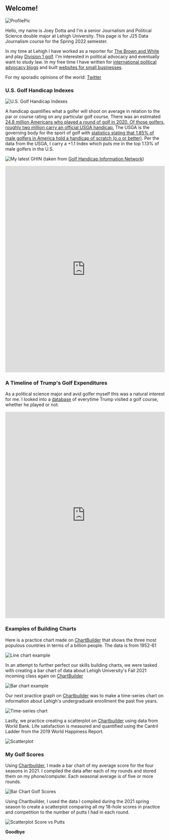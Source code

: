 ## Welcome!

![ProfilePic](https://github.com/JosephDotta/JosephDotta.github.io/blob/main/20-08-25a+UBI+in+America+-+Joey+Dotta.jpg?raw=true)

Hello, my name is Joey Dotta and I'm a senior Journalism and Political Science double major at Lehigh University. This page is for J25 Data Journalism course for the Spring 2022 semester. 

In my time at Lehigh I have worked as a reporter for [The Brown and White](https://thebrownandwhite.com/) and play [Division 1 golf](https://lehighsports.com/sports/mens-golf/roster/joseph-dotta/15792). I'm interested in political advocacy and eventually want to study law. In my free time I have written for [international political advocacy blogs](https://www.ubilabnetwork.org/blog/ubi-in-america) and built [websites for small businesses](https://mdfabinc.com/).

For my sporadic opinions of the world: [Twitter](https://twitter.com/jdotta13)

### U.S. Golf Handicap Indexes
![U.S. Golf Handicap Indexes](https://github.com/JosephDotta/JosephDotta.github.io/blob/main/How%20many%20golfers%20in%20the%20U.S.%20are%20scratch.png?raw=true=80x20)

A handicap quantifies what a golfer will shoot on average in relation to the par or course rating on any particular golf course. There was an estimated [24.8 million Americans who played a round of golf in 2020. Of those golfers, roughly two million carry an official USGA handicap.](https://www.linksmagazine.com/how-do-you-match-up-against-the-average-golf-handicap-in-2020/) The USGA is the governing body for the sport of golf with [statistics stating that 1.85% of male golfers in America hold a handicap of scratch (o.o or better)](https://www.usga.org/content/usga/home-page/handicapping/handicapping-stats.html). Per the data from the USGA, I carry a +1.1 Index which puts me in the top 1.13% of male golfers in the U.S.

![My latest GHIN](https://github.com/JosephDotta/JosephDotta.github.io/blob/main/Screenshot%202022-02-27%201.47.14%20PM.png?raw=true)
(taken from [Golf Handicap Information Network](https://www.ghin.com/profile))

<iframe src='https://cdn.knightlab.com/libs/timeline3/latest/embed/index.html?source=1HUKpZrWJTOehpDVmGaBTpLlMB-IWLZ2QLfTWvJ_NTO8&font=Default&lang=en&initial_zoom=2&height=650' width='100%' height='650' webkitallowfullscreen mozallowfullscreen allowfullscreen frameborder='0'></iframe>

### A Timeline of Trump's Golf Expenditures

As a political science major and avid golfer myself this was a natural interest for me. I looked into a [database](https://trumpgolfcount.com/displayoutings) of everytime Trump visited a golf course, whether he played or not. 

<iframe src='https://cdn.knightlab.com/libs/timeline3/latest/embed/index.html?source=12pfGkSEbL0qqFMBIc7_dH6IjqegCp-3JmHV8V0KGScg&font=Default&lang=en&initial_zoom=2&height=650' width='100%' height='650' webkitallowfullscreen mozallowfullscreen allowfullscreen frameborder='0'></iframe>

### Examples of Building Charts

Here is a practice chart made on [ChartBuilder](https://quartz.github.io/Chartbuilder/) that shows the three most populous countries in terms of a billion people. The data is from 1952-61

![Line chart example](https://github.com/JosephDotta/JosephDotta.github.io/blob/main/The_Three_Most_Populous_Countries_China_India_U.S._chartbuilder.png?raw=true)

In an attempt to further perfect our skills building charts, we were tasked with creating a bar chart of data about Lehigh University's Fall 2021 incoming class again on [ChartBuilder](https://quartz.github.io/Chartbuilder/) 

![Bar chart example](https://github.com/JosephDotta/JosephDotta.github.io/blob/main/Lehigh_Fall_2021_Undergraduate_Enrollment_Percent_of_Undergraduate_Enrollment_chartbuilder.png?raw=true)

Our next practice graph on [Chartbuilder](https://quartz.github.io/Chartbuilder/) was to make a time-series chart on information about Lehigh's undergraduate enrollment the past five years.

![Time-series chart](https://github.com/JosephDotta/JosephDotta.github.io/blob/main/Percent_of_Undergraduate_Enrollment_by_College_Arts_&_Sciences_Business_Engineering_chartbuilder.png?raw=true)

Lastly, we practice creating a scatterplot on [Chartbuilder](https://quartz.github.io/Chartbuilder/) using data from World Bank. Life satisfaction is measured and quantified using the Cantril Ladder from the 2019 World Happiness Report. 

![Scatterplot](https://github.com/JosephDotta/JosephDotta.github.io/blob/main/Measure_of_Life_Satisfaction_compared_to_Country_GDP_per_capita_Life_satisfaction_in_Cantril_Ladder_(World_Happiness_Report_2019)_chartbuilder.png?raw=true)

### My Golf Scores 

Using [Chartbuilder](https://quartz.github.io/Chartbuilder/), I made a bar chart of my average score for the four seasons in 2021. I compiled the data after each of my rounds and stored them on my phone/computer. Each seasonal average is of five or more rounds. 

![Bar Chart Golf Scores](https://github.com/JosephDotta/JosephDotta.github.io/blob/main/Average_Golf_Score_By_Season_in_2021_Average_Score_chartbuilder.png?raw=true)

Using Chartbuilder, I used the data I compiled during the 2021 spring season to create a scatterplot comparing all my 18-hole scores in practice and competition to the number of putts I had in each round. 

![Scatterplot Score vs Putts](https://github.com/JosephDotta/JosephDotta.github.io/blob/main/Spring_2021_Scores_and_Number_of_Putts__Putts__chartbuilder.png?raw=true)


**Goodbye**
